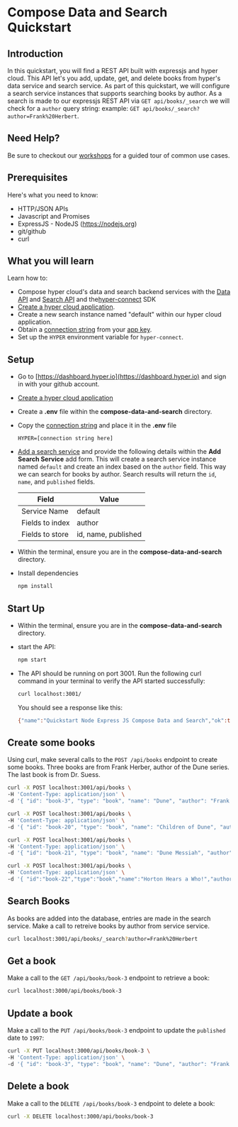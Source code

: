 # Compose Data and Search Quickstart

## Introduction

In this quickstart, you will find a REST API built with expressjs and hyper cloud.  This API let's you add, update, get, and delete books from hyper's data service and search service.  As part of this quickstart, we will configure a search service instances that supports searching books by author.  As a search is made to our expressjs REST API via `GET api/books/_search` we will check for a `author` query string: example: `GET api/books/_search?author=Frank%20Herbert`.


## Need Help?

Be sure to checkout our [workshops](https://github.com/hyper63/workshops-expressjs) for a guided tour of common use cases. 

## Prerequisites

Here's what you need to know:

- HTTP/JSON APIs
- Javascript and Promises
- ExpressJS - NodeJS (https://nodejs.org)
- git/github
- curl

## What you will learn

Learn how to:

- Compose hyper cloud's data and search backend services with the [Data API](https://docs.hyper.io/cloud/data-api) and [Search API](https://docs.hyper.io/cloud/search-api) and the[hyper-connect](https://docs.hyper.io/cloud/hyper-connect) SDK 
- [Create a hyper cloud application](https://docs.hyper.io/cloud/applications#zl-creating-a-new-hyper-application).
- Create a new search instance named "default" within our hyper cloud application.
- Obtain a [connection string](https://docs.hyper.io/cloud/app-keys#6s-copying-the-key-secret-and-connection-string) from your [app key](https://docs.hyper.io/cloud/app-keys).
- Set up the `HYPER` environment variable for `hyper-connect`.

## Setup

- Go to [https://dashboard.hyper.io](https://dashboard.hyper.io) and sign in with your github account.
- [Create a hyper cloud application](https://docs.hyper.io/cloud/applications#zl-creating-a-new-hyper-application)
- Create a **.env** file within the **compose-data-and-search** directory.
- Copy the [connection string](https://docs.hyper.io/cloud/app-keys#6s-copying-the-key-secret-and-connection-string) and place it in the **.env** file

    ```
    HYPER=[connection string here]
    ```
- [Add a search service](https://docs.hyper.io/cloud/adding-a-search-service) and provide the following details within the **Add Search Service** add form.  This will create a search service instance named `default` and create an index based on the `author` field.  This way we can search for books by author.  Search results will return the `id`, `name`, and `published` fields.

    | Field           | Value               |
    |-----------------|---------------------|
    | Service Name    | default             |
    | Fields to index | author              |
    | Fields to store | id, name, published |

- Within the terminal, ensure you are in the **compose-data-and-search** directory.
- Install dependencies 

    ```sh
    npm install
    ```

## Start Up

- Within the terminal, ensure you are in the **compose-data-and-search** directory.
- start the API:

    ```sh
    npm start
    ```
- The API should be running on port 3001.  Run the following curl command in your terminal to verify the API started successfully:

    ```sh
    curl localhost:3001/
    ```

    You should see a response like this:

    ```sh
    {"name":"Quickstart Node Express JS Compose Data and Search","ok":true}
    ```

## Create some books

Using curl, make several calls to the `POST /api/books` endpoint to create some books.  Three books are from Frank Herber, author of the Dune series.  The last book is from Dr. Suess.


```sh
curl -X POST localhost:3001/api/books \
-H 'Content-Type: application/json' \
-d '{ "id": "book-3", "type": "book", "name": "Dune", "author": "Frank Herbert", "published": "1965" }'
```

```sh
curl -X POST localhost:3001/api/books \
-H 'Content-Type: application/json' \
-d '{ "id": "book-20", "type": "book", "name": "Children of Dune", "author": "Frank Herbert", "published": "1975" }'
```

```sh
curl -X POST localhost:3001/api/books \
-H 'Content-Type: application/json' \
-d '{ "id": "book-21", "type": "book", "name": "Dune Messiah", "author": "Frank Herbert", "published": "1969" }'
```

```sh
curl -X POST localhost:3001/api/books \
-H 'Content-Type: application/json' \
-d '{ "id":"book-22","type":"book","name":"Horton Hears a Who!","author":"Dr. Suess","published":"1955" }'
```

## Search Books

As books are added into the database, entries are made in the search service.  Make a call to retreive books by author from service service.

```sh
curl localhost:3001/api/books/_search?author=Frank%20Herbert 
```

## Get a book

Make a call to the `GET /api/books/book-3` endpoint to retrieve a book:

```sh
curl localhost:3000/api/books/book-3 
```

## Update a book

Make a call to the `PUT /api/books/book-3` endpoint to update the `published` date to `1997`:

```sh
curl -X PUT localhost:3000/api/books/book-3 \ 
-H 'Content-Type: application/json' \
-d '{ "id": "book-3", "type": "book", "name": "Dune", "author": "Frank Herbert", "published": "1997" }'
```

## Delete a book

Make a call to the `DELETE /api/books/book-3` endpoint to delete a book:

```sh
curl -X DELETE localhost:3000/api/books/book-3
